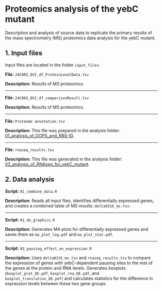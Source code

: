 # Proteomics analysis of the yebC mutant
Description and analysis of source data to replicate the primary results of the mass spectrometry (MS) proteomics data analysis for the yebC mutant.

## 1. Input files
Input files are located in the folder `input_files`:

**File:** `24C003_DVI_df_ProteinLevelData.tsv`

**Description:** Results of MS proteomics.

---
**File:** `24C003_DVI_df_comparisonResult.tsv`

**Description:** Results of MS proteomics.

---
**File:** `Proteome annotation.tsv`

**Description:** This file was prepared in the analysis folder: [01_analysis_of_OOPS_and_RBS-ID](../01_analysis_of_OOPS_and_RBS-ID/).

---
**File:** `rnaseq_results.tsv`

**Description:** This file was generated in the analysis folder: [02_analysis_of_RNAseq_for_yebC_mutant](..//02_analysis_of_RNAseq_for_yebC_mutant/).

## 2. Data analysis

**Script:** `01_combine_data.R`

**Description:** Reads all input files, identifies differentially expressed genes, and creates a combined table of MS results: `delta0316_ms.tsv.`

---
**Script:** `02_de_graphics.R`

**Description:** Generates MA plots for differentially expressed genes and saves them as `ma_plot_log.pdf` and `ma_plot_stat.pdf`.

---
**Script:** `03_pausing_effect_on_expression.R`

**Description:** Uses `delta0316_ms.tsv` and `rnaseq_results.tsv` to compare the expression of genes with yebC-dependent pausing sites to the rest of the genes at the protein and RNA levels. Generates boxplots (`boxplot_prot_DE.pdf`, `boxplot_rna_DE.pdf`, and `boxplot_translation_DE.pdf`) and calculates statistics for the difference in expression levels between these two gene groups.